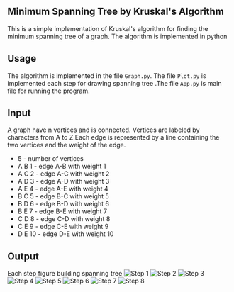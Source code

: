 ## Minimum Spanning Tree by Kruskal's Algorithm

This is a simple implementation of Kruskal's algorithm for finding the minimum spanning tree of a graph. The algorithm is implemented in python

## Usage

The algorithm is implemented in the file `Graph.py`. The file `Plot.py` is implemented each step for drawing spanning tree .The file `App.py` is main file for running the program.

## Input
A graph have n vertices and is connected. Vertices are labeled by characters from A to Z.Each edge is represented by a line containing the two vertices and the weight of the edge.
*    5     - number of vertices
*    A B 1 - edge A-B with weight 1
*    A C 2 - edge A-C with weight 2
*    A D 3 - edge A-D with weight 3
*    A E 4 - edge A-E with weight 4
*    B C 5 - edge B-C with weight 5
*    B D 6 - edge B-D with weight 6
*    B E 7 - edge B-E with weight 7
*    C D 8 - edge C-D with weight 8
*    C E 9 - edge C-E with weight 9
*    D E 10 - edge D-E with weight 10
## Output
Each step figure building spanning tree
![Step 1](result/step_0.png)
![Step 2](result/step_1.png)
![Step 3](result/step_2.png)
![Step 4](result/step_3.png)
![Step 5](result/step_4.png)
![Step 6](result/step_5.png)
![Step 7](result/step_6.png)
![Step 8](result/step_7.png)